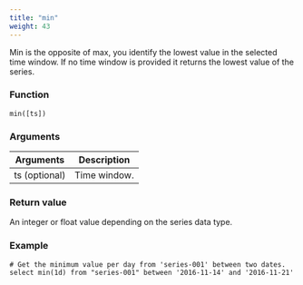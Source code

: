```yaml
---
title: "min"
weight: 43
---
```


Min is the opposite of max, you identify the lowest value in the selected time window. If no time window is provided it returns the lowest value of the series.

### Function

    min([ts])

### Arguments

 Arguments   | Description
 ----------- | -----------
ts (optional) | Time window.

### Return value

An integer or float value depending on the series data type.

### Example

    # Get the minimum value per day from 'series-001' between two dates.
    select min(1d) from "series-001" between '2016-11-14' and '2016-11-21'
